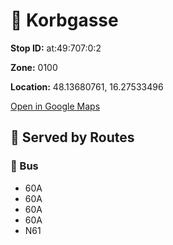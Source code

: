 # 🚉 Korbgasse


**Stop ID:** at:49:707:0:2

**Zone:** 0100

**Location:** 48.13680761, 16.27533496

[Open in Google Maps](https://www.google.com/maps?q=48.13680761,16.27533496)

## 🚆 Served by Routes

### 🚌 Bus
- 60A
- 60A
- 60A
- 60A
- N61